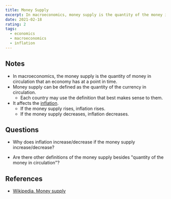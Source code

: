 ```yaml
---
title: Money Supply
excerpt: In macroeconomics, money supply is the quantity of the money in circulation that an economy have in a point of time.
date: 2021-02-18
rating: 2
tags:
  - economics
  - macroeconomics
  - inflation
---
```


## Notes

- In macroeconomics, the money supply is the quantity of money in circulation that an economy has at a point in time.
- Money supply can be defined as the quantity of the currency in circulation.
  - Each country may use the definition that best makes sense to them.
- It affects the [inflation](/zettelkasten/inflation).
  - If the money supply rises, inflation rises.
  - If the money supply decreases, inflation decreases.

## Questions

- Why does inflation increase/decrease if the money supply increase/decrease?

- Are there other definitions of the money supply besides "quantity of the money in circulation"?

## References

- [Wikipedia. Money supply](https://en.wikipedia.org/wiki/Money_supply)
